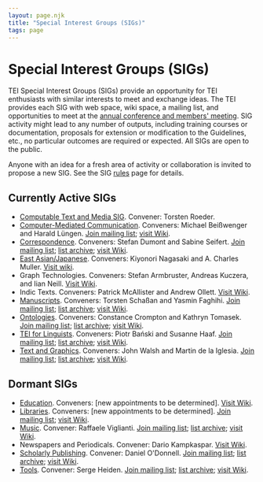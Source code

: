 ```yaml
---
layout: page.njk
title: "Special Interest Groups (SIGs)"
tags: page
---
```

# Special Interest Groups (SIGs)

TEI Special Interest Groups (SIGs) provide an opportunity for TEI enthusiasts with similar interests to meet and exchange ideas. The TEI provides each SIG with web space, wiki space, a mailing list, and opportunities to meet at the [annual conference and members' meeting](/Membership/Meetings/ "annual conference and members' meeting"). SIG activity might lead to any number of outputs, including training courses or documentation, proposals for extension or modification to the Guidelines, etc., no particular outcomes are required or expected. All SIGs are open to the public.

Anyone with an idea for a fresh area of activity or collaboration is invited to propose a new SIG. See the SIG [rules](/Activities/SIG/sig-rules-and-regulations) page for details.

## Currently Active SIGs

* [Computable Text and Media SIG](/Activities/SIG/computable). Convener: Torsten Roeder.
* [Computer-Mediated Communication](/Activities/SIG/CMC/ "Computer-Mediated Communication"). Conveners: Michael Beißwenger and Harald Lüngen. [Join mailing list](https://groups.google.com/d/forum/tei-cmc "Join mailing list"); [visit Wiki](https://wiki.tei-c.org/index.php/SIG:Computer-Mediated_Communication "visit Wiki").
* [Correspondence](/Activities/SIG/Correspondence/ "Correspondence"). Conveners: Stefan Dumont and Sabine Seifert. [Join mailing list](https://lists.psu.edu/cgi-bin/wa?SUBED1=TEI-CORRESP-SIG&A=1 "Join mailing list"); [list archive](https://lists.psu.edu/cgi-bin/wa?A0=TEI-CORRESP-SIG "list archive"); [visit Wiki](https://wiki.tei-c.org/index.php/SIG:Correspondence "visit Wiki").
* [East Asian/Japanese](/Activities/SIG/EastAsian/ "East Asian/Japanese"). Conveners: Kiyonori Nagasaki and A. Charles Muller. [Visit wiki](https://wiki.tei-c.org/index.php/SIG:East_Asian "Visit wiki").
* Graph Technologies. Conveners: Stefan Armbruster, Andreas Kuczera, and Iian Neill. [Visit Wiki](https://wiki.tei-c.org/index.php/SIG:GraphTechnologies).
* Indic Texts. Conveners: Patrick McAllister and Andrew Ollett. [Visit Wiki](https://wiki.tei-c.org/index.php/SIG:IndicTexts "Visit Wiki").
* [Manuscripts](/Activities/SIG/Manuscript/ "Manuscripts"). Conveners: Torsten Schaßan and Yasmin Faghihi. [Join mailing list](https://lists.psu.edu/cgi-bin/wa?SUBED1=TEI-MS-SIG&A=1 "Join mailing list"); [list archive](https://lists.psu.edu/cgi-bin/wa?A0=TEI-MS-SIG "list archive"); [visit Wiki](https://wiki.tei-c.org/index.php/SIG:MSS "visit Wiki").
* [Ontologies](/Activities/SIG/Ontologies/ "Ontologies"). Conveners: Constance Crompton and Kathryn Tomasek. [Join mailing list](https://lists.psu.edu/cgi-bin/wa?SUBED1=TEI-ONTO-SIG&A=1 "Join mailing list"); [list archive](https://lists.psu.edu/cgi-bin/wa?A0=TEI-ONTO-SIG "list archive"); [visit Wiki](https://wiki.tei-c.org/index.php/SIG:Ontologies "visit Wiki").
* [TEI for Linguists](/activities/sig/tei-for-linguists/ "TEI for Linguists"). Conveners: Piotr Bański and Susanne Haaf. [Join mailing list](https://lists.psu.edu/cgi-bin/wa?SUBED1=TEI-LINGUISTICS&A=1 "Join mailing list"); [list archive](https://lists.psu.edu/cgi-bin/wa?A0=TEI-LINGUISTICS "list archive"); [visit Wiki](https://wiki.tei-c.org/index.php/SIG:TEI_for_Linguists "visit Wiki").
* [Text and Graphics](/Activities/SIG/Graphics/ "Text and Graphics"). Conveners: John Walsh and Martin de la Iglesia. [Join mailing list](https://lists.psu.edu/cgi-bin/wa?SUBED1=TEI-GRAPHICS-SIG&A=1 "Join mailing list"); [list archive](https://lists.psu.edu/cgi-bin/wa?A0=TEI-GRAPHICS-SIG "list archive"); [visit Wiki](https://wiki.tei-c.org/index.php/SIG:Text%26Graphic "visit Wiki").

## Dormant SIGs

* [Education](/Activities/SIG/Education/ "Education"). Conveners: [new appointments to be determined]. [Visit Wiki](https://wiki.tei-c.org/index.php/SIG:Education "visit Wiki").
* [Libraries](/Activities/SIG/Libraries/ "Libraries"). Conveners: [new appointments to be determined]. [Join mailing list](https://iulist.indiana.edu/sympa/info/teilib-l "Join mailing list"); [visit Wiki](https://wiki.tei-c.org/index.php/SIG:Libraries "visit Wiki").
* [Music](/Activities/SIG/Music/ "Music"). Convener: Raffaele Viglianti. [Join mailing list](https://listserv.brown.edu/cgi-bin/wa?SUBED1=TEI-MUSIC-SIG&A=1 "Join mailing list"); [list archive](https://listserv.brown.edu/archives/cgi-bin/wa?A0=TEI-MUSIC-SIG "list archive"); [visit Wiki](https://wiki.tei-c.org/index.php/SIG:Music "visit Wiki").
* Newspapers and Periodicals. Convener: Dario Kampkaspar. [Visit Wiki](/Activities/SIG/ "Visit Wiki").
* [Scholarly Publishing](/Activities/SIG/Publishing/ "Scholarly Publishing"). Convener: Daniel O'Donnell. [Join mailing list](https://lists.psu.edu/cgi-bin/wa?SUBED1=TEI-PUB-SIG&A=1 "Join mailing list"); [list archive](https://lists.psu.edu/cgi-bin/wa?A0=TEI-PUB-SIG "list archive"); [visit Wiki](https://wiki.tei-c.org/index.php/SIG:Scholarly_Publishing "visit Wiki").
* [Tools](/Activities/SIG/Tools/ "Tools"). Convener: Serge Heiden. [Join mailing list](https://listserv.brown.edu/cgi-bin/wa?SUBED1=TEI-TOOLS-SIG&A=1 "Join mailing list"); [list archive](https://listserv.brown.edu/archives/cgi-bin/wa?A0=tei-tools-sig "list archive"); [visit Wiki](https://wiki.tei-c.org/index.php/SIG:Tools "visit Wiki").
